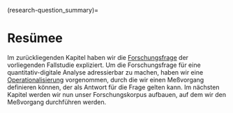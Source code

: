 (research-question_summary)=
# Resümee
Im zurückliegenden Kapitel haben wir die [Forschungsfrage](research-question_research-question) der vorliegenden Fallstudie expliziert. Um die Forschungsfrage für eine quantitativ-digitale Analyse adressierbar zu machen, haben wir eine [Operationalisierung](research-question_operationalization) vorgenommen, durch die wir einen Meßvorgang definieren können, der als Antwort für die Frage gelten kann. Im nächsten Kapitel werden wir nun unser Forschungskorpus aufbauen, auf dem wir den Meßvorgang durchführen werden.
